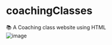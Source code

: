 # coachingClasses
:books: A Coaching class website using HTML <br>
![image](https://user-images.githubusercontent.com/26721853/31375175-4cd682be-adbe-11e7-81e7-8e5b4a201672.png)
